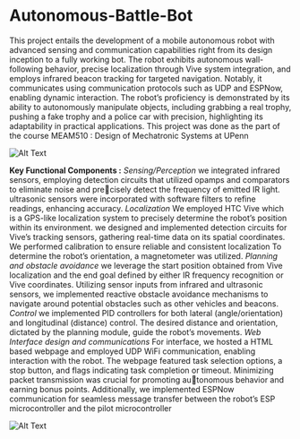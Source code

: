 # Autonomous-Battle-Bot

This project entails the development of a mobile autonomous robot with advanced sensing and communication capabilities right from its design inception to a fully working bot. The robot exhibits autonomous wall-following behavior, precise localization through Vive system integration, and employs infrared beacon tracking for targeted navigation. Notably, it communicates using communication protocols such as UDP and ESPNow, enabling dynamic interaction. The robot’s proficiency is demonstrated by its ability to autonomously manipulate objects, including grabbing a real trophy, pushing a fake trophy and a police car with precision, highlighting its adaptability in practical applications. This project was done as the part of the course MEAM510 : Design of Mechatronic Systems at UPenn

![Alt Text](url_to_your_image)

**Key Functional Components :**
*Sensing/Perception*
we integrated infrared sensors, employing detection circuits that utilized opamps and comparators to eliminate noise and precisely detect the frequency of emitted IR light. ultrasonic sensors were incorporated with software filters to refine readings, enhancing accuracy.
*Localization*
We employed HTC Vive which is a GPS-like localization system to precisely determine the robot’s position within its environment. we designed and implemented detection circuits for Vive’s tracking
sensors, gathering real-time data on its spatial coordinates. We performed calibration to ensure reliable and consistent localization To determine the robot’s orientation, a magnetometer was
utilized.
*Planning and obstacle avoidance*
we leverage the start position obtained from Vive localization and the end goal defined by either IR frequency recognition or Vive coordinates. Utilizing sensor inputs from infrared and ultrasonic sensors, we implemented reactive obstacle avoidance mechanisms to navigate around potential obstacles such as other vehicles and beacons.
*Control*
we implemented PID controllers for both lateral (angle/orientation) and longitudinal (distance) control. The desired distance and orientation, dictated by the planning module, guide the robot’s movements. 
*Web Interface design and communications*
For interface, we hosted a HTML based webpage and employed UDP WiFi communication, enabling interaction with the robot. The webpage featured task selection options, a stop button, and flags indicating task completion or timeout. Minimizing packet transmission was crucial for promoting autonomous behavior and earning bonus points. Additionally, we implemented ESPNow communication for seamless message
transfer between the robot’s ESP microcontroller and the pilot microcontroller

![Alt Text](url_to_your_image)
